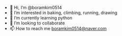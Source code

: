 - 👋 Hi, I’m @boramkim0514
- 👀 I’m interested in baking, climbing, running, drawing
- 🌱 I’m currently learning python
- 💞️ I’m looking to collaborate 
- 📫 How to reach me boramkim0514@naver.com
<!---
boramkim0514/boramkim0514 is a ✨ special ✨ repository because its `README.md` (this file) appears on your GitHub profile.
You can click the Preview link to take a look at your changes.
--->
